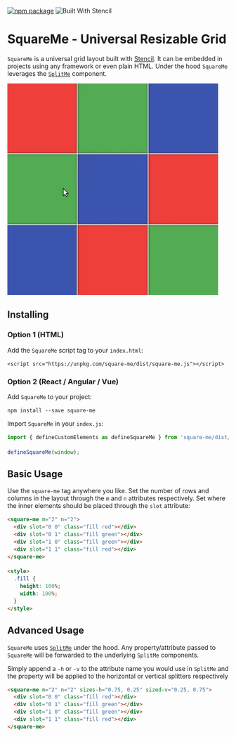 [![npm package](https://img.shields.io/npm/v/square-me.svg)](https://www.npmjs.com/package/square-me)
![Built With Stencil](https://img.shields.io/badge/-Built%20With%20Stencil-16161d.svg?logo=data%3Aimage%2Fsvg%2Bxml%3Bbase64%2CPD94bWwgdmVyc2lvbj0iMS4wIiBlbmNvZGluZz0idXRmLTgiPz4KPCEtLSBHZW5lcmF0b3I6IEFkb2JlIElsbHVzdHJhdG9yIDE5LjIuMSwgU1ZHIEV4cG9ydCBQbHVnLUluIC4gU1ZHIFZlcnNpb246IDYuMDAgQnVpbGQgMCkgIC0tPgo8c3ZnIHZlcnNpb249IjEuMSIgaWQ9IkxheWVyXzEiIHhtbG5zPSJodHRwOi8vd3d3LnczLm9yZy8yMDAwL3N2ZyIgeG1sbnM6eGxpbms9Imh0dHA6Ly93d3cudzMub3JnLzE5OTkveGxpbmsiIHg9IjBweCIgeT0iMHB4IgoJIHZpZXdCb3g9IjAgMCA1MTIgNTEyIiBzdHlsZT0iZW5hYmxlLWJhY2tncm91bmQ6bmV3IDAgMCA1MTIgNTEyOyIgeG1sOnNwYWNlPSJwcmVzZXJ2ZSI%2BCjxzdHlsZSB0eXBlPSJ0ZXh0L2NzcyI%2BCgkuc3Qwe2ZpbGw6I0ZGRkZGRjt9Cjwvc3R5bGU%2BCjxwYXRoIGNsYXNzPSJzdDAiIGQ9Ik00MjQuNywzNzMuOWMwLDM3LjYtNTUuMSw2OC42LTkyLjcsNjguNkgxODAuNGMtMzcuOSwwLTkyLjctMzAuNy05Mi43LTY4LjZ2LTMuNmgzMzYuOVYzNzMuOXoiLz4KPHBhdGggY2xhc3M9InN0MCIgZD0iTTQyNC43LDI5Mi4xSDE4MC40Yy0zNy42LDAtOTIuNy0zMS05Mi43LTY4LjZ2LTMuNkgzMzJjMzcuNiwwLDkyLjcsMzEsOTIuNyw2OC42VjI5Mi4xeiIvPgo8cGF0aCBjbGFzcz0ic3QwIiBkPSJNNDI0LjcsMTQxLjdIODcuN3YtMy42YzAtMzcuNiw1NC44LTY4LjYsOTIuNy02OC42SDMzMmMzNy45LDAsOTIuNywzMC43LDkyLjcsNjguNlYxNDEuN3oiLz4KPC9zdmc%2BCg%3D%3D&colorA=16161d)

# SquareMe - Universal Resizable Grid

`SquareMe` is a universal grid layout built with [Stencil](http://stenciljs.com). It can be embedded in projects using any framework or even plain HTML. Under the hood `SquareMe` leverages the [`SplitMe`](https://github.com/alesgenova/split-me) component.

![demo](./demo.gif)

## Installing

### Option 1 (HTML)

Add the `SquareMe` script tag to your `index.html`:

```
<script src="https://unpkg.com/square-me/dist/square-me.js"></script>
```

### Option 2 (React / Angular / Vue)

Add `SquareMe` to your project:

```
npm install --save square-me
```

Import `SquareMe` in your `index.js`:

```js
import { defineCustomElements as defineSquareMe } from 'square-me/dist/loader';

defineSquareMe(window);
```

## Basic Usage

Use the `square-me` tag anywhere you like. Set the number of rows and columns in the layout through the `m` and `n` attributes respectively. Set where the inner elements should be placed through the `slot` attribute:

```html
<square-me m="2" n="2">
  <div slot="0 0" class="fill red"></div>
  <div slot="0 1" class="fill green"></div>
  <div slot="1 0" class="fill green"></div>
  <div slot="1 1" class="fill red"></div>
</square-me>

<style>
  .fill {
    height: 100%;
    width: 100%;
  }
</style>
```

## Advanced Usage

`SquareMe` uses [`SplitMe`](https://github.com/alesgenova/split-me) under the hood. Any property/attribute passed to `SquareMe` will be forwarded to the underlying `SplitMe` components.

Simply append a `-h` or `-v` to the attribute name you would use in `SplitMe` and the property will be applied to the horizontal or vertical splitters respectively

```html
<square-me m="2" n="2" sizes-h="0.75, 0.25" sized-v="0.25, 0.75">
  <div slot="0 0" class="fill red"></div>
  <div slot="0 1" class="fill green"></div>
  <div slot="1 0" class="fill green"></div>
  <div slot="1 1" class="fill red"></div>
</square-me>
```
